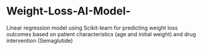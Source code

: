 # Weight-Loss-AI-Model-
 Linear regression model using Scikit-learn for predicting weight loss outcomes based on patient characteristics (age and initial weight) and drug intervention (Semaglutide)
